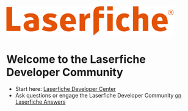 ![Laserfiche](Laserfiche_LogotypeOnly_RGB.svg)
---
# Welcome to the Laserfiche Developer Community

- Start here: [Laserfiche Developer Center](https://developer.laserfiche.com/)
- Ask questions or engage the Laserfiche Developer Community [on Laserfiche Answers](https://answers.laserfiche.com/)
